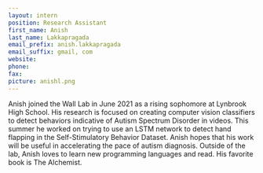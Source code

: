 ```yaml
---
layout: intern
position: Research Assistant
first_name: Anish
last_name: Lakkapragada
email_prefix: anish.lakkapragada
email_suffix: gmail, com
website:
phone:
fax:
picture: anishl.png
---
```


Anish joined the Wall Lab in June 2021 as a rising sophomore at Lynbrook High School. His research is focused on creating computer vision classifiers to detect behaviors indicative of Autism Spectrum Disorder in videos. This summer he worked on trying to use an LSTM network to detect hand flapping in the Self-Stimulatory Behavior Dataset. Anish hopes that his work will be useful in accelerating the pace of autism diagnosis. Outside of the lab, Anish loves to learn new programming languages and read. His favorite book is The Alchemist.
